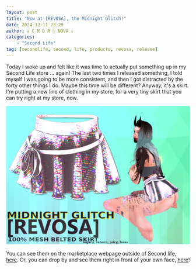```yaml
---
layout: post
title: "Now at [REVOSA], the Midnight Glitch!"
date: 2024-12-11 23:29
author: 𐕣 C M D R ░ NOVA 𐕣
categories:
    - "Second Life"
tag: [secondlife, second, life, products, revosa, release]
---
```

Today I woke up and felt like it was time to actually put something up in my Second Life store ... again! The last two times I released something, I told myself I was going to be more consistent, and then I got distracted by the forty other things I do. Maybe this time will be different? Anyway, it's a skirt. I'm putting a new line of clothing in my store, for a very tiny skirt that you can try right at my store, now.

<img src="/img/posts/midnight-glitch/glitch.png">

You can see them on the marketplace webpage outside of Second life, <a href="https://marketplace.secondlife.com/p/REVOSA-Midnight-Glitch/26680068" target="_blank">here</a>. Or, you can drop by and see them right in front of your own face, <a href="http://maps.secondlife.com/secondlife/Auriga/116/26/2003" target="_blank">here</a>!
